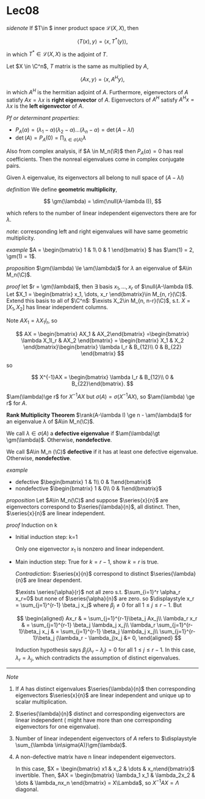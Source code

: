 # Lec08

*sidenote*
If $T\in $ inner product space $\mathcal{L}(X, X)$, then

$$
\langle T(x), y \rangle = \langle x, T^*(y)\rangle,
$$

in which $T^*\in \mathcal{L}(X, X)$ is the adjoint of $T$.

Let $X \in \C^n$, $T$ matrix is the same as multiplied by $A$,

$$
\langle Ax, y \rangle = \langle x, A^H y\rangle,
$$

in which $A^H$ is the hermitian adjoint of $A$. Furthermore, eigenvectors of $A$ satisfy $Ax = \lambda x$ is **right eigenvector** of $A$. Eigenvectors of $A^H$ satisfy $A^Hx=\lambda x$ is the **left eigenvector** of $A$.

*Pf or determinant properties*:

- $P_A(\alpha) = (\lambda_1 - \alpha)(\lambda_2 - \alpha) \dots (\lambda_n - \alpha) = \det(A-\lambda I)$
- $\displaystyle\det(A) = P_A(0) = \prod_{\lambda \in \sigma(A)}\lambda$


Also from complex analysis, if $A \in M_n(\R)$ then $P_A(\alpha)=0$ has real coefficients. Then the nonreal eigenvalues come in complex conjugate pairs.

Given $\lambda$ eigenvalue, its eigenvectors all belong to null space of $(A-\lambda I)$

*definition*
We define **geometric multiplicity**,

$$
\gm(\lambda) = \dim(\null(A-\lambda I)),
$$

which refers to the number of linear independent eigenvectors there are for $\lambda$.

*note*: corresponding left and right eigenvalues will have same geometric multiplicity.

*example* 
$A = \begin{bmatrix}
    1 & 1\\ 0 & 1
\end{bmatrix} $ has $\am(1) = 2, \gm(1) = 1$.

*proposition*
$\gm(\lambda) \le \am(\lambda)$ for $\lambda$ an eigenvalue of $A\in M_n(\C)$.

*proof*
let $r = \gm(\lambda)$, then $\exists$ basis $x_1, \dots, x_r$ of $\null(A-\lambda I)$. Let $X_1 = \begin{bmatrix} x_1, \dots, x_r \end{bmatrix}\in M_{n, r}(\C)$.  Extend this basis to all of $\C^n$: $\exists X_2\in M_{n, n-r}(\C)$, s.t. $X = [X_1, X_2]$ has linear independent columns.

Note $AX_1 = \lambda X_1I_r$, so 

$$
AX = \begin{bmatrix} AX_1 & AX_2\end{bmatrix} =\begin{bmatrix} \lambda X_1I_r & AX_2 \end{bmatrix} = \begin{bmatrix} X_1 & X_2 \end{bmatrix}\begin{bmatrix} \lambda I_r & B_{12}\\ 0 & B_{22} \end{bmatrix}
$$

so 

$$
X^{-1}AX = \begin{bmatrix} \lambda I_r & B_{12}\\ 0 & B_{22}\end{bmatrix}.
$$

$\am(\lambda)\ge r$ for $X^{-1}AX$ but $\sigma(A) = \sigma(X^{-1}AX)$, so $\am(\lambda) \ge r$ for $A$.

**Rank Multiplicity Theorem**
$\rank(A-\lambda I) \ge n - \am(\lambda)$ for an eigenvalue $\lambda$ of $A\in M_n(\C)$.


We call $\lambda \in \sigma(A)$ a **defective eigenvalue** if $\am(\lambda)\gt \gm(\lambda)$. Otherwise, **nondefective**.


We call $A\in M_n (\C)$ **defective** if it has at least one defective eigenvalue. Otherwise, **nondefective**.

*example*

- defective $\begin{bmatrix} 1 & 1\\ 0 & 1\end{bmatrix}$ 
- nondefective $\begin{bmatrix} 1 & 0\\ 0 & 1\end{bmatrix}$

*proposition*
Let $A\in M_n(\C)$ and suppose $\series{x}{n}$ are eigenvectors correspond to $\series{\lambda}{n}$, all distinct. Then, $\series{x}{n}$ are linear independent.

*proof*
Induction on k
- Initial induction step: k=1

    Only one eigenvector $x_1$ is nonzero and linear independent.

- Main induction step: True for $k=r-1$, show $k=r$ is true.

    *Contradiction*: $\series{x}{n}$ correspond to distinct $\series{\lambda}{n}$ are linear dependent.

    $\exists \series{\alpha}{r}$ not all zero s.t. $\sum_{i=1}^r \alpha_r x_r=0$ but none of $\series{\alpha}{n}$ are zero. so $\displaystyle x_r = \sum_{j=1}^{r-1} \beta_j x_j$ where $\beta_j\neq 0$ for all $1\le j\le r-1$. But 
    
    $$
    \begin{aligned}
        Ax_r & = \sum_{j=1}^{r-1}\beta_j Ax_j\\
        \lambda_r x_r & = \sum_{j=1}^{r-1} \beta_j \lambda_j x_j\\
        \lambda_r \sum_{j=1}^{r-1}\beta_j x_j & = \sum_{j=1}^{r-1} \beta_j \lambda_j x_j\\
        \sum_{j=1}^{r-1}\beta_j (\lambda_r - \lambda_j)x_j &= 0,
    \end{aligned}
    $$

    Induction hypothesis says $\beta_j(\lambda_r - \lambda_j) = 0$ for all $1\le j \le r-1$. In this case, $\lambda_r = \lambda_j$, which contradicts the assumption of distinct eigenvalues.

---
*Note*
1. If $A$ has distinct eigenvalues $\series{\lambda}{n}$ then corresponding eigenvectors $\series{x}{n}$ are linear independent and unique up to scalar multiplication.
2. $\series{\lambda}{n}$ distinct and corresponding eigenvectors are linear independent ( might have more than one corresponding eigenvectors for one eigenvalue).
3. Number of linear independent eigenvectors of $A$ refers to $\displaystyle \sum_{\lambda \in\sigma(A)}\gm(\lambda)$.
4. A non-defective matrix have n linear independent eigenvectors. 

    In this case, $X = \begin{bmatrix} x1 & x_2 & \dots & x_n\end{bmatrix}$ invertible. Then, $AX = \begin{bmatrix} \lambda_1 x_1 & \lambda_2x_2 & \dots & \lambda_nx_n \end{bmatrix} = X\Lambda$, so $X^{-1}AX =\Lambda$ diagonal.